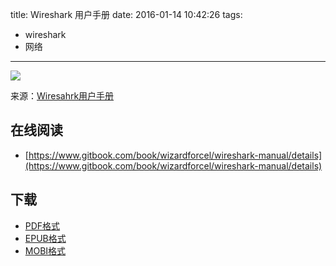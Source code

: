 title: Wireshark 用户手册
date: 2016-01-14 10:42:26
tags:
  - wireshark
  - 网络
---

![](https://ek8whxe.cloudimg.io/s/width/226/https://www.gitbook.com/cover/book/wizardforcel/wireshark-manual.jpg?build=1452739155756&v=12.0.4)

来源：[Wiresahrk用户手册](http://man.lupaworld.com/content/network/wireshark/)

<!--more-->

## 在线阅读 ##

+ [https://www.gitbook.com/book/wizardforcel/wireshark-manual/details](https://www.gitbook.com/book/wizardforcel/wireshark-manual/details)

## 下载 ##

+ [PDF格式](https://www.gitbook.com/download/pdf/book/wizardforcel/wireshark-manual)
+ [EPUB格式](https://www.gitbook.com/download/epub/book/wizardforcel/wireshark-manual)
+ [MOBI格式](https://www.gitbook.com/download/mobi/book/wizardforcel/wireshark-manual)